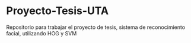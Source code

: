 # Proyecto-Tesis-UTA
Repositorio para trabajar el proyecto de tesis, sistema de reconocimiento facial, utilizando HOG y SVM
